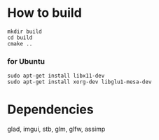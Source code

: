 # How to build

```
mkdir build
cd build
cmake ..
```



### for Ubuntu

```
sudo apt-get install libx11-dev
sudo apt-get install xorg-dev libglu1-mesa-dev
```

# Dependencies

glad, imgui, stb, glm, glfw, assimp

